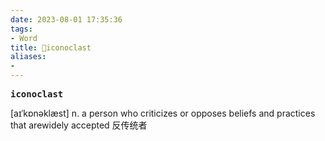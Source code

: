 ```yaml
---
date: 2023-08-01 17:35:36
tags: 
- Word
title: 📖iconoclast
aliases: 
- 
---
```


<pre><strong>iconoclast</strong></pre>

[aɪˈkɒnəklæst]
n. a person who criticizes or opposes beliefs and practices that arewidely accepted 反传统者
